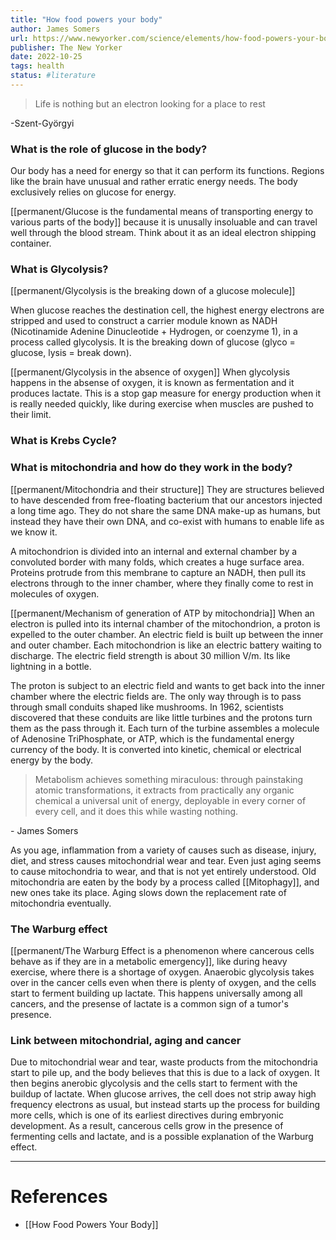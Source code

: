 ```yaml
---
title: "How food powers your body"
author: James Somers
url: https://www.newyorker.com/science/elements/how-food-powers-your-body-metabolism-calories
publisher: The New Yorker
date: 2022-10-25
tags: health
status: #literature 
---
```


>Life is nothing but an electron looking for a place to rest

\-Szent-Györgyi 

### What is the role of glucose in the body?

Our body has a need for energy so that it can perform its functions. Regions like the brain have unusual and rather erratic energy needs. The body exclusively relies on glucose for energy.

[[permanent/Glucose is the fundamental means of transporting energy to various parts of the body]] because it is unusally insoluable and can travel well through the blood stream. Think about it as an ideal electron shipping container.

### What is Glycolysis?

[[permanent/Glycolysis is the breaking down of a glucose molecule]]

When glucose reaches the destination cell, the highest energy electrons are stripped and used to construct a carrier module known as NADH  (Nicotinamide Adenine Dinucleotide + Hydrogen, or coenzyme 1), in a process called glycolysis. It is the breaking down of glucose (glyco = glucose, lysis = break down).

[[permanent/Glycolysis in the absence of oxygen]]
When glycolysis happens in the absense of oxygen, it is known as fermentation and it produces lactate. This is a stop gap measure for energy production when it is really needed quickly, like during exercise when muscles are pushed to their limit.

### What is Krebs Cycle?


### What is mitochondria and how do they work in the body?

[[permanent/Mitochondria and their structure]]
They are structures believed to have descended from free-floating bacterium that our ancestors injected a long time ago. They do not share the same DNA make-up as humans, but instead they have their own DNA, and co-exist with humans to enable life as we know it.

A mitochondrion is divided into an internal and external chamber by a convoluted border with many folds, which creates a huge surface area. Proteins protrude from this membrane to capture an NADH, then pull its electrons through to the inner chamber, where they finally come to rest in molecules of oxygen.

[[permanent/Mechanism of generation of ATP by mitochondria]]
When an electron is pulled into its internal chamber of the mitochondrion, a proton is expelled to the outer chamber. An electric field is built up between the inner and outer chamber. Each mitochondrion is like an electric battery waiting to discharge. The electric field strength is about 30 million V/m. Its like lightning in a bottle.

The proton is subject to an electric field and wants to get back into the inner chamber where the electric fields are. The only way through is to pass through small conduits shaped like mushrooms. In 1962, scientists discovered that these conduits are like little turbines and the protons turn them as the pass through it. Each turn of the turbine assembles a molecule of Adenosine TriPhosphate, or ATP, which is the fundamental energy currency of the body. It is converted into kinetic, chemical or electrical energy by the body.

>Metabolism achieves something miraculous: through painstaking atomic transformations, it extracts from practically any organic chemical a universal unit of energy, deployable in every corner of every cell, and it does this while wasting nothing.

\- James Somers

As you age, inflammation from a variety of causes such as disease, injury, diet, and stress causes mitochondrial wear and tear. Even just aging seems to cause mitochondria to wear, and that is not yet entirely understood. Old mitochondria are eaten by the body by a process called [[Mitophagy]], and new ones take its place. Aging slows down the replacement rate of mitochondria eventually.

### The Warburg effect

[[permanent/The Warburg Effect is a phenomenon where cancerous cells behave as if they are in a metabolic emergency]], like  during heavy exercise, where there is a shortage of oxygen. Anaerobic glycolysis takes over in the cancer cells even when there is plenty of oxygen, and the cells start to ferment building up lactate. This happens universally among all cancers, and the presense of lactate is a common sign of a tumor's presence.

### Link between mitochondrial, aging and cancer

Due to mitochondrial wear and tear, waste products from the mitochondria start to pile up, and the body believes that this is due to a lack of oxygen. It then begins anerobic glycolysis and the cells start to ferment with the buildup of lactate. When glucose arrives, the cell does not strip away high frequency electrons as usual, but instead starts up the process for building more cells, which is one of its earliest directives during embryonic development. As a result, cancerous cells grow in the presence of fermenting cells and lactate, and is a possible explanation of the Warburg effect.

----
# References

- [[How Food Powers Your Body]]